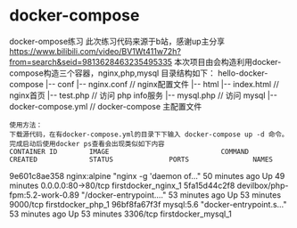 # docker-compose
docker-ompose练习
此次练习代码来源于b站，感谢up主分享 https://www.bilibili.com/video/BV1Wt411w72h?from=search&seid=9813628463235495335
本次项目由会构造利用docker-compose构造三个容器，nginx,php,mysql
目录结构如下：
hello-docker-compose
    |-- conf
        |-- nginx.conf      // nginx配置文件
    |-- html
        |-- index.html      // nginx首页
        |-- test.php        // 访问 php info服务
        |-- mysql.php       // 访问 mysql
    |-- docker-compose.yml  // docker-compose 主配置文件
    
    使用方法：
    下载源代码，在有docker-compose.yml的目录下下输入 docker-compose up -d 命令。完成启动后使用docker ps查看会出现类似如下内容
    CONTAINER ID        IMAGE                            COMMAND                  CREATED             STATUS              PORTS                NAMES
9e601c8ae358        nginx:alpine                     "nginx -g 'daemon of…"   50 minutes ago      Up 49 minutes       0.0.0.0:80->80/tcp   firstdocker_nginx_1
5fa15d44c2f8        devilbox/php-fpm:5.2-work-0.89   "/docker-entrypoint.…"   53 minutes ago      Up 53 minutes       9000/tcp             firstdocker_php_1
96bf8fa67f3f        mysql:5.6                        "docker-entrypoint.s…"   53 minutes ago      Up 53 minutes       3306/tcp             firstdocker_mysql_1
